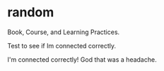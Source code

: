 # random
Book, Course, and Learning Practices.

Test to see if Im connected correctly.

I'm connected correctly! God that was a headache.
